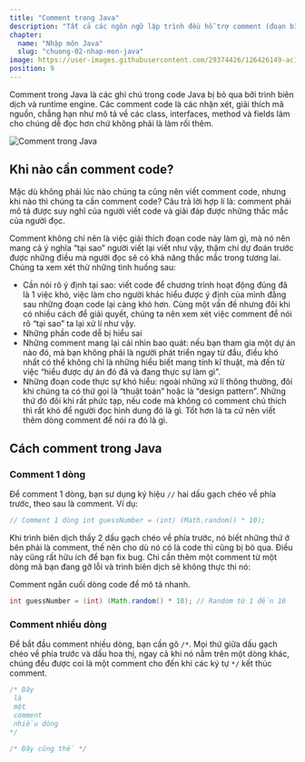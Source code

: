 ```yaml
---
title: "Comment trong Java"
description: "Tất cả các ngôn ngữ lập trình đều hỗ trợ comment (đoạn bình luận chỉ để hiển thị, cung câp thêm thông tin sẽ bị trình biên dịch bỏ qua) và trong Java cũng vậy, bài này chúng ta sẽ cùng nhau tìm hiểu comment trong java"
chapter:
  name: "Nhập môn Java"
  slug: "chuong-02-nhap-mon-java"
image: https://user-images.githubusercontent.com/29374426/126426149-ac16a161-b637-44a5-ba1f-18892453c095.png
position: 9
---
```


Comment trong Java là các ghi chú trong code Java bị bỏ qua bởi trình biên dịch và runtime engine. Các comment code là các nhận xét, giải thích mã nguồn, chẳng hạn như mô tả về các class, interfaces, method và fields làm cho chúng dễ đọc hơn chứ không phải là làm rối thêm.

![Comment trong Java](https://user-images.githubusercontent.com/29374426/126426149-ac16a161-b637-44a5-ba1f-18892453c095.png)

## Khi nào cần comment code?

Mặc dù không phải lúc nào chúng ta cũng nên viết comment code, nhưng khi nào thì chúng ta cần comment code? Câu trả lời hợp lí là: comment phải mô tả được suy nghĩ của người viết code và giải đáp được những thắc mắc của người đọc.

Comment không chỉ nên là việc giải thích đoạn code này làm gì, mà nó nên mang cả ý nghĩa “tại sao” người viết lại viết như vậy, thậm chí dự đoán trước được những điều mà người đọc sẽ có khả năng thắc mắc trong tương lai. Chúng ta xem xét thử những tình huống sau:

- Cần nói rõ ý định tại sao: viết code để chương trình hoạt động đúng đã là 1 việc khó, việc làm cho người khác hiểu được ý định của mình đằng sau những đoạn code lại càng khó hơn. Cùng một vấn đề nhưng đôi khi có nhiều cách để giải quyết, chúng ta nên xem xét việc comment để nói rõ “tại sao” ta lại xử lí như vậy.
- Những phần code dễ bị hiểu sai
- Những comment mang lại cái nhìn bao quát: nếu bạn tham gia một dự án nào đó, mà bạn không phải là người phát triển ngay từ đầu, điều khó nhất có thể không chỉ là những hiểu biết mang tính kĩ thuật, mà đến từ việc “hiểu được dự án đó đã và đang thực sự làm gì”.
- Những đoạn code thực sự khó hiểu: ngoài những xử lí thông thường, đôi khi chúng ta có thứ gọi là “thuật toán” hoặc là “design pattern”. Những thứ đó đôi khi rất phức tạp, nếu code mà không có comment chú thích thì rất khó để người đọc hình dung đó là gì. Tốt hơn là ta cứ nên viết thêm dòng comment để nói ra đó là gì.

## Cách comment trong Java

### Comment 1 dòng

Để comment 1 dòng, bạn sư dụng ký hiệu `//` hai dấu gạch chéo về phía trước, theo sau là comment. Ví dụ:

```java
// Comment 1 dòng int guessNumber = (int) (Math.random() * 10);
```

Khi trình biên dịch thấy 2 dấu gạch chéo về phía trước, nó biết những thứ ở bên phải là comment, thế nên cho dù nó có là code thì cũng bị bỏ qua. Điều này cũng rất hữu ích để bạn fix bug. Chỉ cần thêm một comment từ một dòng mã bạn đang gỡ lỗi và trình biên dịch sẽ không thực thi nó:

Comment ngắn cuối dòng code để mô tả nhanh.

```java
int guessNumber = (int) (Math.random() * 10); // Random từ 1 đến 10
```

### Comment nhiều dòng

Để bắt đầu comment nhiều dòng, bạn cần gõ `/*`. Mọi thứ giữa dấu gạch chéo về phía trước và dấu hoa thị, ngay cả khi nó nằm trên một dòng khác, chúng đều được coi là một comment cho đến khi các ký tự `*/` kết thúc comment.

```java
/* Đây
 là
 một
 comment
 nhiều dòng
*/

/* Đây cũng thế */
```
